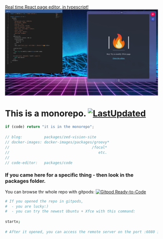 [Real time React page editor, in typescript!
![Screenshot](./code-zed-vision.zed-vision.workers.dev-1920x1080.png)](https://code-zed-vision.zed-vision.workers.dev)

# This is a monorepo. [![LastUpdated](https://img.shields.io/github/last-commit/zed-vision/monorepo.svg)](https://github.com/zed-vision/monorepo/)

```js
if (code) return "it is in the monorepo";

// blog:          packages/zed-vision-site
// docker-images: docker-images/packages/groovy*
//                                      /focal*
//                                         etc.
//
// code-editor:   packages/code
```

### If you came here for a specific thing - then look in the packages folder.

You can browse thr whole repo with gitpods:
[![Gitpod Ready-to-Code](https://img.shields.io/badge/Gitpod-Ready--to--Code-blue?logo=gitpod)](https://gitpod.io/#https://github.com/zed-vision/monorepo)

```bash
# If you opened the repo in gitpods, 
#  - you are lucky:) 
#  - you can try the newest Ubuntu + Xfce with this command:

startx;

# After it opened, you can access the remote server on the port :6080 in your browser.
```
